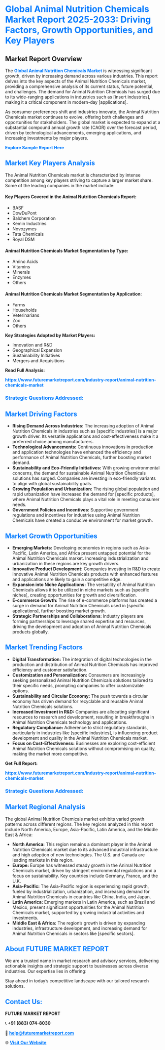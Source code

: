 <h1 style="color: #007BFF;">Global Animal Nutrition Chemicals Market Report 2025-2033: Driving Factors, Growth Opportunities, and Key Players</h1>

<section id="overview">
<h2>Market Report Overview</h2>
<p>The <a href="https://www.futuremarketreport.com/industry-report/animal-nutrition-chemicals-market" style="color: #007BFF; text-decoration: none;"><strong>Global Animal Nutrition Chemicals Market</strong></a> is witnessing significant growth, driven by increasing demand across various industries. This report delves into the key aspects of the Animal Nutrition Chemicals market, providing a comprehensive analysis of its current status, future potential, and challenges. The demand for Animal Nutrition Chemicals has surged due to its wide-ranging applications in industries such as [insert industries], making it a critical component in modern-day [applications].</p>
<p>As consumer preferences shift and industries innovate, the Animal Nutrition Chemicals market continues to evolve, offering both challenges and opportunities for stakeholders. The global market is expected to expand at a substantial compound annual growth rate (CAGR) over the forecast period, driven by technological advancements, emerging applications, and increasing investments by major players.</p>
</section>

<section id="overview">
<p><a href="https://www.futuremarketreport.com/request-sample/reportId=63149" style="color: #007BFF; text-decoration: none;"><strong>Explore Sample Report Here</strong></a></p>
</section>

<section id="key-players">
<h2 style="color: #007BFF;">Market Key Players Analysis</h2>
<p>The Animal Nutrition Chemicals market is characterized by intense competition among key players striving to capture a larger market share. Some of the leading companies in the market include:</p>
<h4>Key Players Covered in the Animal Nutrition Chemicals Report:</h4>
<ul><li>BASF</li><li>DowDuPont</li><li>Balchem Corporation</li><li>Kemin Industries</li><li>Novozymes</li><li>Tata Chemicals</li><li>Royal DSM</li></ul>
<h4>Animal Nutrition Chemicals Market Segmentation by Type:</h4>
<ul><li>Amino Acids</li><li>Vitamins</li><li>Minerals</li><li>Enzymes</li><li>Others</li></ul>

<h4>Animal Nutrition Chemicals Market Segmentation by Application:</h4>
<ul><li>Farms</li><li>Households</li><li>Veterinarians</li><li>Zoo</li><li>Others</li></ul>
<p><strong>Key Strategies Adopted by Market Players:</strong></p>
<ul>
<li>Innovation and R&D</li>
<li>Geographical Expansion</li>
<li>Sustainability Initiatives</li>
<li>Mergers and Acquisitions</li>
</ul>
</section>

<section>
<p><strong>Read Full Analysis: </strong></p><a href="https://www.futuremarketreport.com/industry-report/animal-nutrition-chemicals-market" style="color: #007BFF; text-decoration: none;"><strong>https://www.futuremarketreport.com/industry-report/animal-nutrition-chemicals-market</strong></a>
<h3 style="color: #007BFF;">Strategic Questions Addressed:</h3>
</section>

<section id="driving-factors">
<h2 style="color: #007BFF;">Market Driving Factors</h2>
<ul>
<li><strong>Rising Demand Across Industries:</strong> The increasing adoption of Animal Nutrition Chemicals in industries such as [specific industries] is a major growth driver. Its versatile applications and cost-effectiveness make it a preferred choice among manufacturers.</li>
<li><strong>Technological Advancements:</strong> Continuous innovations in production and application technologies have enhanced the efficiency and performance of Animal Nutrition Chemicals, further boosting market demand.</li>
<li><strong>Sustainability and Eco-Friendly Initiatives:</strong> With growing environmental concerns, the demand for sustainable Animal Nutrition Chemicals solutions has surged. Companies are investing in eco-friendly variants to align with global sustainability goals.</li>
<li><strong>Growing Population and Urbanization:</strong> The rising global population and rapid urbanization have increased the demand for [specific products], where Animal Nutrition Chemicals plays a vital role in meeting consumer needs.</li>
<li><strong>Government Policies and Incentives:</strong> Supportive government regulations and incentives for industries using Animal Nutrition Chemicals have created a conducive environment for market growth.</li>
</ul>
</section>

<section id="growth-opportunities">
<h2 style="color: #007BFF;">Market Growth Opportunities</h2>
<ul>
<li><strong>Emerging Markets:</strong> Developing economies in regions such as Asia-Pacific, Latin America, and Africa present untapped potential for the Animal Nutrition Chemicals market. Increasing industrialization and urbanization in these regions are key growth drivers.</li>
<li><strong>Innovative Product Development:</strong> Companies investing in R&D to create innovative Animal Nutrition Chemicals products with enhanced features and applications are likely to gain a competitive edge.</li>
<li><strong>Expansion into Niche Applications:</strong> The versatility of Animal Nutrition Chemicals allows it to be utilized in niche markets such as [specific niches], creating opportunities for growth and diversification.</li>
<li><strong>E-commerce Growth:</strong> The rise of e-commerce platforms has created a surge in demand for Animal Nutrition Chemicals used in [specific applications], further boosting market growth.</li>
<li><strong>Strategic Partnerships and Collaborations:</strong> Industry players are forming partnerships to leverage shared expertise and resources, driving the development and adoption of Animal Nutrition Chemicals products globally.</li>
</ul>
</section>

<section id="trending-factors">
<h2 style="color: #007BFF;">Market Trending Factors</h2>
<ul>
<li><strong>Digital Transformation:</strong> The integration of digital technologies in the production and distribution of Animal Nutrition Chemicals has improved efficiency and customer satisfaction.</li>
<li><strong>Customization and Personalization:</strong> Consumers are increasingly seeking personalized Animal Nutrition Chemicals solutions tailored to their specific needs, prompting companies to offer customizable options.</li>
<li><strong>Sustainability and Circular Economy:</strong> The push towards a circular economy has driven demand for recyclable and reusable Animal Nutrition Chemicals solutions.</li>
<li><strong>Increased Investment in R&D:</strong> Companies are allocating significant resources to research and development, resulting in breakthroughs in Animal Nutrition Chemicals technology and applications.</li>
<li><strong>Regulatory Compliance:</strong> Adherence to strict regulatory standards, particularly in industries like [specific industries], is influencing product development and quality in the Animal Nutrition Chemicals market.</li>
<li><strong>Focus on Cost-Effectiveness:</strong> Businesses are exploring cost-efficient Animal Nutrition Chemicals solutions without compromising on quality, making the market more competitive.</li>
</ul>
</section>

<section>
<p><strong>Get Full Report: </strong></p><a href="https://www.futuremarketreport.com/industry-report/animal-nutrition-chemicals-market" style="color: #007BFF; text-decoration: none;"><strong>https://www.futuremarketreport.com/industry-report/animal-nutrition-chemicals-market</strong></a>
<h3 style="color: #007BFF;">Strategic Questions Addressed:</h3>
</section>


<section id="regional-analysis">
<h2 style="color: #007BFF;">Market Regional Analysis</h2>
<p>The global Animal Nutrition Chemicals market exhibits varied growth patterns across different regions. The key regions analyzed in this report include North America, Europe, Asia-Pacific, Latin America, and the Middle East & Africa:</p>
<ul>
<li><strong>North America:</strong> This region remains a dominant player in the Animal Nutrition Chemicals market due to its advanced industrial infrastructure and high adoption of new technologies. The U.S. and Canada are leading markets in this region.</li>
<li><strong>Europe:</strong> Europe has witnessed steady growth in the Animal Nutrition Chemicals market, driven by stringent environmental regulations and a focus on sustainability. Key countries include Germany, France, and the U.K.</li>
<li><strong>Asia-Pacific:</strong> The Asia-Pacific region is experiencing rapid growth, fueled by industrialization, urbanization, and increasing demand for Animal Nutrition Chemicals in countries like China, India, and Japan.</li>
<li><strong>Latin America:</strong> Emerging markets in Latin America, such as Brazil and Mexico, present significant opportunities for the Animal Nutrition Chemicals market, supported by growing industrial activities and investments.</li>
<li><strong>Middle East & Africa:</strong> The region’s growth is driven by expanding industries, infrastructure development, and increasing demand for Animal Nutrition Chemicals in sectors like [specific sectors].</li>
</ul>
</section>

<footer>
<h2 style="color: #007BFF;">About FUTURE MARKET REPORT</h2>
<p>We are a trusted name in market research and advisory services, delivering actionable insights and strategic support to businesses across diverse industries. Our expertise lies in offering:</p>

<p>Stay ahead in today’s competitive landscape with our tailored research solutions.</p>

<h2 style="color: #007BFF;">Contact Us:</h2>
<p><strong>FUTURE MARKET REPORT</strong></p>
<p>📞 <strong>+91 (883) 074-8030</strong></p>
<p>📧 <strong><a href="mailto:help@futuremarketreport.com" style="color: #007BFF;">help@futuremarketreport.com</a></strong></p>
<p>🌐 <strong><a href="https://www.futuremarketreport.com/" style="color: #007BFF;">Visit Our Website</a></strong></p>
</footer>